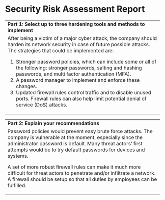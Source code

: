 # Security Risk Assessment Report 


<table>
  <tr>
   <td colspan="2" ><strong>Part 1: Select up to three hardening tools and methods to implement</strong>
   </td>
  </tr>
  <tr>
   <td rowspan="2" colspan="2" >After being a victim of a major cyber attack, the company should harden its network security in case of future possible attacks.  The strategies that could be implemented are:
<ol>

<li>Stronger password policies, which can include some or all of the following: stronger passwords, salting and hashing passwords, and multi factor authentication (MFA).

<li>A password manager to implement and enforce these changes.

<li>Updated firewall rules control traffic and to disable unused ports.  Firewall rules can also help limit potential denial of service (DoS) attacks.
</li>
</ol>
   </td>
  </tr>
  <tr>
  </tr>
</table>



<table>
  <tr>
   <td><strong>Part 2: Explain your recommendations</strong>
   </td>
  </tr>
  <tr>
   <td>Password policies would prevent easy brute force attacks.  The company is vulnerable at the moment, especially since the administrator password is default.  Many threat actors’ first attempts would be to try default passwords for devices and systems.
<p>
A set of more robust firewall rules can make it much more difficult for threat actors to penetrate and/or infiltrate a network.  A firewall should be setup so that all duties by employees can be fulfilled.
   </td>
  </tr>
</table>

